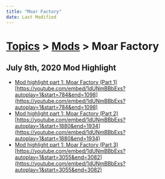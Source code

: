```yaml
---
title: "Moar Factory"
date: Last Modified
---
```

# [Topics](../../topics.md) > [Mods](../../topics/mods.md) > Moar Factory

## July 8th, 2020 Mod Highlight
* [Mod highlight part 1: Moar Factory (Part 1)](../../transcriptions/yt-1dUNmBBbExs,784.047729,1097.238666.md) [https://youtube.com/embed/1dUNmBBbExs?autoplay=1&start=784&end=1098](https://youtube.com/embed/1dUNmBBbExs?autoplay=1&start=784&end=1098)
* [Mod highlight part 1: Moar Factory (Part 2)](../../transcriptions/yt-1dUNmBBbExs,1880.63657,1933.206009.md) [https://youtube.com/embed/1dUNmBBbExs?autoplay=1&start=1880&end=1934](https://youtube.com/embed/1dUNmBBbExs?autoplay=1&start=1880&end=1934)
* [Mod highlight part 1: Moar Factory (Part 3)](../../transcriptions/yt-1dUNmBBbExs,3055.494258,3081.597162.md) [https://youtube.com/embed/1dUNmBBbExs?autoplay=1&start=3055&end=3082](https://youtube.com/embed/1dUNmBBbExs?autoplay=1&start=3055&end=3082)
